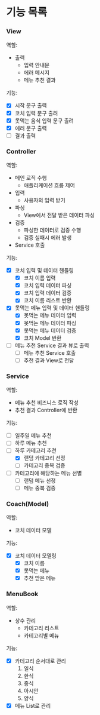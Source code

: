# 기능 목록

### View
역할:
   - 출력
     - 입력 안내문
     - 에러 메시지
     - 메뉴 추천 결과

기능:
   -[x] 시작 문구 출력
   -[x] 코치 입력 문구 출려
   -[x] 못먹는 음식 입력 문구 출려
   -[x] 에러 문구 출력
   -[ ] 결과 출력

### Controller
역할:
   - 메인 로직 수행
     - 애플리케이션 흐름 제어
   - 입력
     - 사용자의 입력 받기
   - 파싱
     - View에서 전달 받은 데이터 파싱
   - 검증
     - 파싱한 데이터로 검증 수행
     - 검증 실패시 에러 발생
   - Service 호출

기능:
   -[x] 코치 입력 및 데이터 핸들링
     -[x] 코치 이름 입력 
     -[x] 코치 입력 데이터 파싱
     -[x] 코치 입력 데이터 검증
     -[x] 코치 이름 리스트 반환
   -[x] 못먹는 메뉴 입력 및 데이터 핸들링
     -[x] 못먹는 메뉴 데이터 입력 
     -[x] 못먹는 메뉴 데이터 파싱
     -[x] 못먹는 메뉴 데이터 검증
     -[x] 코치 Model 반환
   -[ ] 메뉴 추천 Service 결과 뷰로 출력
     -[ ] 메뉴 추천 Service 호출
     -[ ] 추천 결과 View로 전달

### Service
역할:
   - 메뉴 추천 비즈니스 로직 작성
   - 추천 결과 Controller에 반환

기능:
   -[ ] 일주일 메뉴 추천
   -[ ] 하루 메뉴 추천
   -[ ] 하루 카테고리 추천
     -[x] 랜덤 카테고리 선정 
     -[ ] 카테고리 중복 검증
   -[ ] 카테고리에 해당하는 메뉴 선별
     -[ ] 랜덤 메뉴 선정 
     -[ ] 메뉴 중복 검증
     
### Coach(Model)
역할:
   - 코치 데이터 모델

기능:
   -[x] 코치 데이터 모델링
     -[x] 코치 이름
     -[x] 못먹는 메뉴
     -[x] 추천 받은 메뉴

### MenuBook
역할:
   - 상수 관리
     - 카테고리 리스트
     - 카테고리별 메뉴

기능:
   -[x] 카테고리 순서대로 관리
     1. 일식
     2. 한식
     3. 중식
     4. 아시안
     5. 양식
   -[x] 메뉴 List<String>로 관리